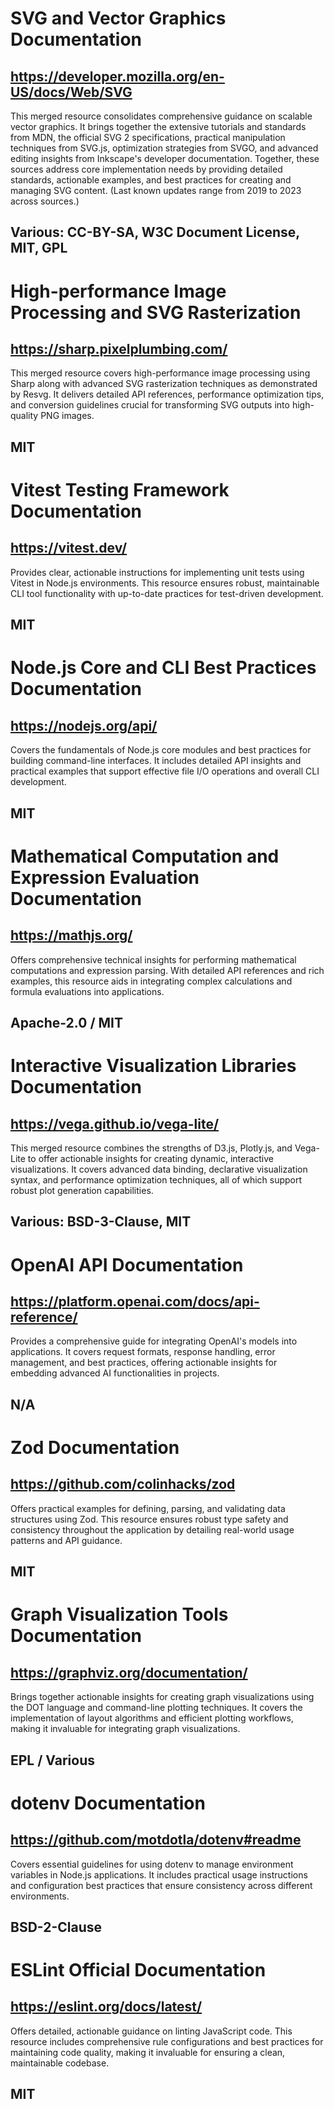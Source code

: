 # SVG and Vector Graphics Documentation
## https://developer.mozilla.org/en-US/docs/Web/SVG
This merged resource consolidates comprehensive guidance on scalable vector graphics. It brings together the extensive tutorials and standards from MDN, the official SVG 2 specifications, practical manipulation techniques from SVG.js, optimization strategies from SVGO, and advanced editing insights from Inkscape's developer documentation. Together, these sources address core implementation needs by providing detailed standards, actionable examples, and best practices for creating and managing SVG content. (Last known updates range from 2019 to 2023 across sources.)
## Various: CC-BY-SA, W3C Document License, MIT, GPL

# High-performance Image Processing and SVG Rasterization
## https://sharp.pixelplumbing.com/
This merged resource covers high-performance image processing using Sharp along with advanced SVG rasterization techniques as demonstrated by Resvg. It delivers detailed API references, performance optimization tips, and conversion guidelines crucial for transforming SVG outputs into high-quality PNG images.
## MIT

# Vitest Testing Framework Documentation
## https://vitest.dev/
Provides clear, actionable instructions for implementing unit tests using Vitest in Node.js environments. This resource ensures robust, maintainable CLI tool functionality with up-to-date practices for test-driven development.
## MIT

# Node.js Core and CLI Best Practices Documentation
## https://nodejs.org/api/
Covers the fundamentals of Node.js core modules and best practices for building command-line interfaces. It includes detailed API insights and practical examples that support effective file I/O operations and overall CLI development.
## MIT

# Mathematical Computation and Expression Evaluation Documentation
## https://mathjs.org/
Offers comprehensive technical insights for performing mathematical computations and expression parsing. With detailed API references and rich examples, this resource aids in integrating complex calculations and formula evaluations into applications.
## Apache-2.0 / MIT

# Interactive Visualization Libraries Documentation
## https://vega.github.io/vega-lite/
This merged resource combines the strengths of D3.js, Plotly.js, and Vega-Lite to offer actionable insights for creating dynamic, interactive visualizations. It covers advanced data binding, declarative visualization syntax, and performance optimization techniques, all of which support robust plot generation capabilities.
## Various: BSD-3-Clause, MIT

# OpenAI API Documentation
## https://platform.openai.com/docs/api-reference/
Provides a comprehensive guide for integrating OpenAI's models into applications. It covers request formats, response handling, error management, and best practices, offering actionable insights for embedding advanced AI functionalities in projects.
## N/A

# Zod Documentation
## https://github.com/colinhacks/zod
Offers practical examples for defining, parsing, and validating data structures using Zod. This resource ensures robust type safety and consistency throughout the application by detailing real-world usage patterns and API guidance.
## MIT

# Graph Visualization Tools Documentation
## https://graphviz.org/documentation/
Brings together actionable insights for creating graph visualizations using the DOT language and command-line plotting techniques. It covers the implementation of layout algorithms and efficient plotting workflows, making it invaluable for integrating graph visualizations.
## EPL / Various

# dotenv Documentation
## https://github.com/motdotla/dotenv#readme
Covers essential guidelines for using dotenv to manage environment variables in Node.js applications. It includes practical usage instructions and configuration best practices that ensure consistency across different environments.
## BSD-2-Clause

# ESLint Official Documentation
## https://eslint.org/docs/latest/
Offers detailed, actionable guidance on linting JavaScript code. This resource includes comprehensive rule configurations and best practices for maintaining code quality, making it invaluable for ensuring a clean, maintainable codebase.
## MIT
